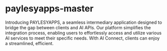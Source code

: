 # paylesyapps-master
Introducing PAYLESYAPPS, a seamless intermediary application designed to bridge the gap between clients and AI APIs. Our platform simplifies the integration process, enabling users to effortlessly access and utilize various AI services to meet their specific needs. With AI Connect, clients can enjoy a streamlined, efficient.
